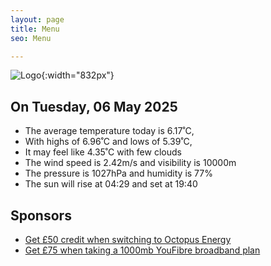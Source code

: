 ```yaml
---
layout: page
title: Menu
seo: Menu

---
```


![Logo](/images/logo.jpg){:width="832px"}

<!-- weather_marker starts -->
## On Tuesday, 06 May 2025

- The average temperature today is 6.17˚C,
- With highs of 6.96˚C and lows of 5.39˚C,
- It may feel like 4.35˚C with few clouds
- The wind speed is 2.42m/s and visibility is 10000m
- The pressure is 1027hPa and humidity is 77%
- The sun will rise at 04:29 and set at 19:40

<!-- weather_marker ends -->

## Sponsors

- [Get £50 credit when switching to Octopus Energy](https://bit.ly/3oD1nnS)
- [Get £75 when taking a 1000mb YouFibre broadband plan](https://aklam.io/91zWhU?)
